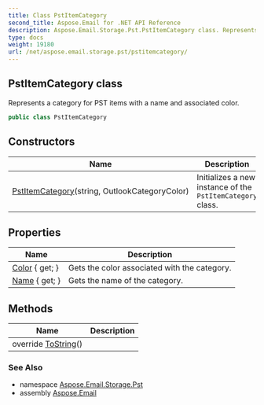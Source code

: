 ```yaml
---
title: Class PstItemCategory
second_title: Aspose.Email for .NET API Reference
description: Aspose.Email.Storage.Pst.PstItemCategory class. Represents a category for PST items with a name and associated color
type: docs
weight: 19180
url: /net/aspose.email.storage.pst/pstitemcategory/
---
```

## PstItemCategory class

Represents a category for PST items with a name and associated color.

```csharp
public class PstItemCategory
```

## Constructors

| Name | Description |
| --- | --- |
| [PstItemCategory](pstitemcategory/)(string, OutlookCategoryColor) | Initializes a new instance of the `PstItemCategory` class. |

## Properties

| Name | Description |
| --- | --- |
| [Color](../../aspose.email.storage.pst/pstitemcategory/color/) { get; } | Gets the color associated with the category. |
| [Name](../../aspose.email.storage.pst/pstitemcategory/name/) { get; } | Gets the name of the category. |

## Methods

| Name | Description |
| --- | --- |
| override [ToString](../../aspose.email.storage.pst/pstitemcategory/tostring/)() |  |

### See Also

* namespace [Aspose.Email.Storage.Pst](../../aspose.email.storage.pst/)
* assembly [Aspose.Email](../../)


